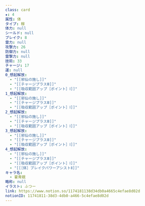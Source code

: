 ```yaml
---
class: card
★: 4
属性: 体
タイプ: 稼
体力: null
シールド: null
ブレイク: 8
霊力: null
攻撃力: 26
防御力: null
霊撃力: null
技術: 33
チャージ: 17
運: null
0_想起解放:
  - "[[邪仙の施し]]"
  - "[[チャージプラスⅢ]]"
  - "[[吸収範囲アップ［ポイント］Ⅰ]]"
1_想起解放:
  - "[[邪仙の施し]]"
  - "[[チャージプラスⅢ]]"
  - "[[吸収範囲アップ［ポイント］Ⅰ]]"
2_想起解放:
  - "[[邪仙の施し]]"
  - "[[チャージプラスⅢ]]"
  - "[[吸収範囲アップ［ポイント］Ⅰ]]"
3_想起解放:
  - "[[邪仙の施し]]"
  - "[[チャージプラスⅢ]]"
  - "[[吸収範囲アップ［ポイント］Ⅰ]]"
4_想起解放:
  - "[[邪仙の施し]]"
  - "[[チャージプラスⅢ]]"
  - "[[吸収範囲アップ［ポイント］Ⅰ]]"
  - "[[［体］ブレイクパワーアシストⅡ]]"
キャラ名:
  - 霍青娥
略称: null
イラスト: ふつー
link: https://www.notion.so/1174181138d34db0a4665c4efae8d02d
notionID: 11741811-38d3-4db0-a466-5c4efae8d02d
---
```

